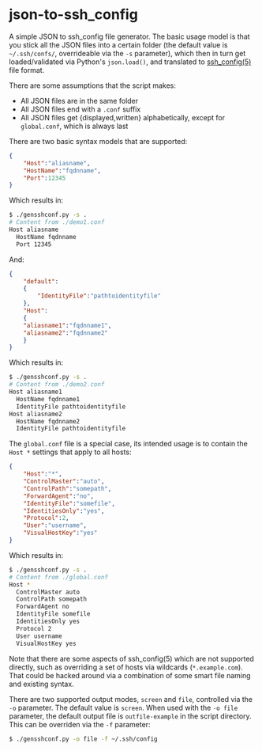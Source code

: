 json-to-ssh_config
==================

A simple JSON to ssh_config file generator. The basic usage model is that you
stick all the JSON files into a certain folder (the default value is
`~/.ssh/confs/`, overrideable via the `-s` parameter), which then in turn get
loaded/validated via Python's `json.load()`, and translated to
[ssh_config(5)](http://manpg.es/ssh_config) file format.

There are some assumptions that the script makes:
* All JSON files are in the same folder
* All JSON files end with a `.conf` suffix
* All JSON files get {displayed,written} alphabetically, except for `global.conf`,
which is always last

There are two basic syntax models that are supported:

```json
{
    "Host":"aliasname",
    "HostName":"fqdnname",
    "Port":12345
}
```
Which results in:
```sh
$ ./gensshconf.py -s .
# Content from ./demo1.conf
Host aliasname
  HostName fqdnname
  Port 12345

```
And:
```json
{
    "default":
    {
        "IdentityFile":"pathtoidentityfile"
    },
    "Host":
    {
    "aliasname1":"fqdnname1",
    "aliasname2":"fqdnname2"
    }
}
```
Which results in:
```sh
$ ./gensshconf.py -s .
# Content from ./demo2.conf
Host aliasname1
  HostName fqdnname1
  IdentityFile pathtoidentityfile
Host aliasname2
  HostName fqdnname2
  IdentityFile pathtoidentityfile

```
The `global.conf` file is a special case, its intended usage is to contain the
`Host *` settings that apply to all hosts:
```json
{
    "Host":"*",
    "ControlMaster":"auto",
    "ControlPath":"somepath",
    "ForwardAgent":"no",
    "IdentityFile":"somefile",
    "IdentitiesOnly":"yes",
    "Protocol":2,
    "User":"username",
    "VisualHostKey":"yes"
}
```
Which results in:
```sh
$ ./gensshconf.py -s .
# Content from ./global.conf
Host *
  ControlMaster auto
  ControlPath somepath
  ForwardAgent no
  IdentityFile somefile
  IdentitiesOnly yes
  Protocol 2
  User username
  VisualHostKey yes

```
Note that there are some aspects of ssh_config(5) which are not supported
directly, such as overriding a set of hosts via wildcards (`*.example.com`).
That could be hacked around via a combination of some smart file naming and
existing syntax.

There are two supported output modes, `screen` and `file`, controlled via the
`-o` parameter. The default value is `screen`. When used with the `-o file`
parameter, the default output file is `outfile-example` in the script
directory. This can be overriden via the `-f` parameter:
```sh
$ ./gensshconf.py -o file -f ~/.ssh/config
```
